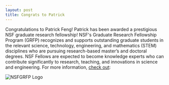 ```yaml
---
layout: post
title: Congrats to Patrick
---
```


Congratulations to Patrick Feng! 
Patrick has been awarded a prestigious NSF graduate research fellowship!
NSF's Graduate Research Fellowship Program (GRFP) recognizes and supports outstanding graduate students in the relevant science, technology, engineering, and mathematics (STEM) disciplines who are pursuing research-based master’s and doctoral degrees. 
NSF Fellows are expected to become knowledge experts who can contribute significantly to research, teaching, and innovations in science and engineering. 
For more information, [check out](http://www.nsfgradfellows.org/):

![NSFGRFP Logo](img/NSFGRFPlogo.gif)